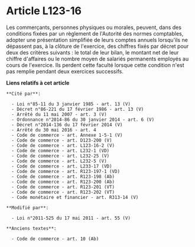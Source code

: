 # Article L123-16

Les  commerçants, personnes physiques ou morales, peuvent, dans des  conditions fixées par un règlement de l'Autorité des
normes comptables,  adopter une présentation simplifiée de leurs comptes annuels lorsqu'ils  ne dépassent pas, à la clôture
de l'exercice, des chiffres fixés par  décret pour deux des critères suivants : le total de leur bilan, le  montant net de
leur chiffre d'affaires ou le nombre moyen de salariés  permanents employés au cours de l'exercice. Ils perdent cette faculté
lorsque cette condition n'est pas remplie pendant deux exercices successifs.

**Liens relatifs à cet article**

	**Cité par**:

	  - Loi n°85-11 du 3 janvier 1985 - art. 13 (V)
	  - Décret n°86-221 du 17 février 1986 - art. 13 (V)
	  - Arrêté du 11 mai 2007 - art. 3 (V)
	  - Ordonnance n°2014-86 du 30 janvier 2014 - art. 6 (V)
	  - Décret n°2014-136 du 17 février 2014 (V)
	  - Arrêté du 30 mai 2016 - art. 4
	  - Code de commerce - art. Annexe 1-5-1 (V)
	  - Code de commerce - art. D123-200 (V)
	  - Code de commerce - art. L123-16-2 (V)
	  - Code de commerce - art. L232-1 (VD)
	  - Code de commerce - art. L232-25 (V)
	  - Code de commerce - art. L232-5 (V)
	  - Code de commerce - art. L233-17 (VD)
	  - Code de commerce - art. R123-197-1 (VD)
	  - Code de commerce - art. R123-198 (Ab)
	  - Code de commerce - art. R123-200 (Ab)
	  - Code de commerce - art. R123-201 (VT)
	  - Code de commerce - art. R123-202 (VT)
	  - Code monétaire et financier - art. R313-14 (V)

	**Modifié par**:

	  - Loi n°2011-525 du 17 mai 2011 - art. 55 (V)

	**Anciens textes**:

	  - Code de commerce - art. 10 (Ab)
